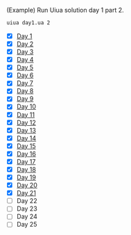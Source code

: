 (Example) Run Uiua solution day 1 part 2.
```bash
uiua day1.ua 2
```

- [x] [Day 1](uiua/day1.ua)
- [x] [Day 2](uiua/day2.ua)
- [x] [Day 3](uiua/day3.ua)
- [x] [Day 4](uiua/day4.ua)
- [x] [Day 5](uiua/day5.ua)
- [x] [Day 6](uiua/day6.ua)
- [x] [Day 7](uiua/day7.ua)
- [x] [Day 8](uiua/day8.ua)
- [x] [Day 9](uiua/day9.ua)
- [x] [Day 10](uiua/day10.ua)
- [x] [Day 11](uiua/day11.ua)
- [x] [Day 12](uiua/day12.ua)
- [x] [Day 13](uiua/day13.ua)
- [x] [Day 14](uiua/day14.ua)
- [x] [Day 15](uiua/day15.ua)
- [x] [Day 16](uiua/day16.ua)
- [x] [Day 17](uiua/day17.ua)
- [x] [Day 18](uiua/day18.ua)
- [x] [Day 19](uiua/day19.ua)
- [x] [Day 20](uiua/day20.ua)
- [x] [Day 21](uiua/day21.ua)
- [ ] Day 22
- [ ] Day 23
- [ ] Day 24
- [ ] Day 25
